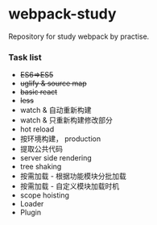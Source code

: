 # webpack-study
Repository for study webpack by practise.


### Task list
- ~~ES6=>ES5~~
- ~~uglify & source map~~
- ~~basic react~~
- ~~less~~
- watch & 自动重新构建
- watch & 只重新构建修改部分
- hot reload
- 按环境构建， production
- 提取公共代码
- server side rendering
- tree shaking
- 按需加载 - 根据功能模块分批加载
- 按需加载 - 自定义模块加载时机
- scope hoisting
- Loader
- Plugin
